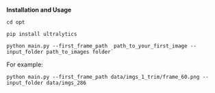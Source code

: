 **Installation and Usage**

`cd opt`

```
pip install ultralytics
```

```
python main.py --first_frame_path  path_to_your_first_image --input_folder path_to_images folder` 
```

For example:

```
python main.py --first_frame_path data/imgs_1_trim/frame_60.png --input_folder data/imgs_286

 ```
